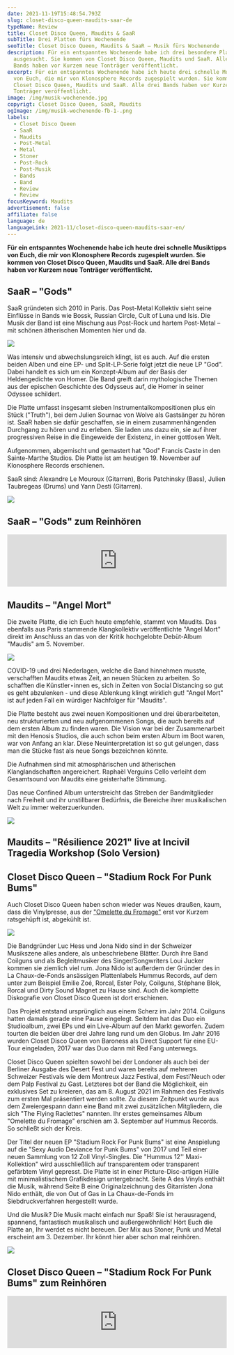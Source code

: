 ```yaml
---
date: 2021-11-19T15:48:54.793Z
slug: closet-disco-queen-maudits-saar-de
typeName: Review
title: Closet Disco Queen, Maudits & SaaR
subTitle: Drei Platten fürs Wochenende
seoTitle: Closet Disco Queen, Maudits & SaaR – Musik fürs Wochenende
description: Für ein entspanntes Wochenende habe ich drei besondere Platten
  ausgesucht. Sie kommen von Closet Disco Queen, Maudits und SaaR. Alle drei
  Bands haben vor Kurzem neue Tonträger veröffentlicht.
excerpt: Für ein entspanntes Wochenende habe ich heute drei schnelle Musiktipps
  von Euch, die mir von Klonosphere Records zugespielt wurden. Sie kommen von
  Closet Disco Queen, Maudits und SaaR. Alle drei Bands haben vor Kurzem neue
  Tonträger veröffentlicht.
image: /img/musik-wochenende.jpg
copyrigt: Closet Disco Queen, SaaR, Maudits
ogImage: /img/musik-wochenende-fb-1-.png
labels:
  - Closet Disco Queen
  - SaaR
  - Maudits
  - Post-Metal
  - Metal
  - Stoner
  - Post-Rock
  - Post-Musik
  - Bands
  - Band
  - Review
  - Review
focusKeyword: Maudits
advertisement: false
affiliate: false
language: de
languageLink: 2021-11/closet-disco-queen-maudits-saar-en/
---
```

**Für ein entspanntes Wochenende habe ich heute drei schnelle Musiktipps von Euch, die mir von Klonosphere Records zugespielt wurden. Sie kommen von Closet Disco Queen, Maudits und SaaR. Alle drei Bands haben vor Kurzem neue Tonträger veröffentlicht.**

## SaaR – "Gods"

SaaR gründeten sich 2010 in Paris. Das Post-Metal Kollektiv sieht seine Einflüsse in Bands wie Bossk, Russian Circle, Cult of Luna und Isis. Die Musik der Band ist eine Mischung aus Post-Rock und hartem Post-Metal – mit schönen ätherischen Momenten hier und da.

![](/img/saar.jpeg)

Was intensiv und abwechslungsreich klingt, ist es auch. Auf die ersten beiden Alben und eine EP- und Split-LP-Serie folgt jetzt die neue LP "God". Dabei handelt es sich um ein Konzept-Album auf der Basis der Heldengedichte von Homer. Die Band greift darin mythologische Themen aus der epischen Geschichte des Odysseus auf, die Homer in seiner Odyssee schildert.

Die Platte umfasst insgesamt sieben Instrumentalkompositionen plus ein Stück ("Truth"), bei dem Julien Sournac von Wolve als Gastsänger zu hören ist. SaaR haben sie dafür geschaffen, sie in einem zusammenhängenden Durchgang zu hören und zu erleben. Sie laden uns dazu ein, sie auf ihrer progressiven Reise in die Eingeweide der Existenz, in einer gottlosen Welt.

Aufgenommen, abgemischt und gemastert hat "God" Francis Caste in den Sainte-Marthe Studios. Die Platte ist am heutigen 19. November auf Klonosphere Records erschienen.

SaaR sind: Alexandre Le Mouroux (Gitarren), Boris Patchinsky (Bass), Julien Taubregeas (Drums) und Yann Desti (Gitarren).

![](/img/saar.jpg)

## SaaR – "Gods" zum Reinhören

<iframe style="border: 0; width: 100%; height: 120px;" src="https://bandcamp.com/EmbeddedPlayer/album=1943744856/size=large/bgcol=ffffff/linkcol=0687f5/tracklist=false/artwork=small/transparent=true/" seamless><a href="https://saar.bandcamp.com/album/gods-2">GODS by SaaR</a></iframe>

## Maudits – "Angel Mort"

Die zweite Platte, die ich Euch heute empfehle, stammt von Maudits. Das ebenfalls aus Paris stammende Klangkollektiv veröffentlichte "Angel Mort" direkt im Anschluss an das von der Kritik hochgelobte Debüt-Album "Maudis" am 5. November.

![](/img/maudits.jpeg)

COVID-19 und drei Niederlagen, welche die Band hinnehmen musste, verschafften Maudits etwas Zeit,  an neuen Stücken zu arbeiten. So schafften die Künstler⋆innen es, sich in Zeiten von Social Distancing so gut es geht abzulenken - und diese Ablenkung klingt wirklich gut! "Angel Mort" ist auf jeden Fall ein würdiger Nachfolger für "Maudits".

Die Platte besteht aus zwei neuen Kompositionen und drei überarbeiteten, neu strukturierten und neu aufgenommenen Songs, die auch bereits auf dem ersten Album zu finden waren. Die Vision war bei der Zusammenarbeit mit den Henosis Studios, die auch schon beim ersten Album im Boot waren, war von Anfang an klar. Diese Neuinterpretation ist so gut gelungen, dass man die Stücke fast als neue Songs bezeichnen könnte.

Die Aufnahmen sind mit atmosphärischen und ätherischen Klanglandschaften angereichert. Raphaël Verguins Cello verleiht dem Gesamtsound von Maudits eine geisterhafte Stimmung.

Das neue Confined Album unterstreicht das Streben der Bandmitglieder nach Freiheit und ihr unstillbarer Bedürfnis, die Bereiche ihrer musikalischen Welt zu immer weiterzuerkunden.

![](/img/maudits.jpg)

## Maudits – "Résilience 2021" live at Incivil Tragedia Workshop (Solo Version)

<YouTube id="T4ojBcJqVU" />

## Closet Disco Queen – "Stadium Rock For Punk Bums"

Auch Closet Disco Queen haben schon wieder was Neues draußen, kaum, dass die Vinylpresse, aus der ["Omelette du Fromage"](/2021/08/closet-disco-queen-the-flying-raclettes-omelette-du-fromage/) erst vor Kurzem ratsgehüpft ist, abgekühlt ist.

![](/img/closet-disco-queen.jpeg)

Die Bandgründer Luc Hess und Jona Nido sind in der Schweizer Musikszene alles andere, als unbeschriebene Blätter. Durch ihre Band Coilguns und als Begleitmusiker des Singer/Songwriters Loui Jucker kommen sie ziemlich viel rum. Jona Nido ist  außerdem der Gründer des in La Chaux-de-Fonds ansässigen Plattenlabels Hummus Records, auf dem unter zum Beispiel Emilie Zoé, Rorcal, Ester Poly, Coilguns, Stéphane Blok, Rorcal und Dirty Sound Magnet zu Hause sind. Auch die komplette Diskografie von Closet Disco Queen ist dort erschienen.

Das Projekt entstand ursprünglich aus einem Scherz im Jahr 2014. Coilguns hatten damals gerade eine Pause eingelegt. Seitdem hat das Duo ein Studioalbum, zwei EPs und ein Live-Album auf den Markt geworfen. Zudem tourten die beiden über drei Jahre lang rund um den Globus. Im Jahr 2016 wurden Closet Disco Queen von Baroness als Direct Support für eine EU-Tour eingeladen, 2017 war das Duo dann mit Red Fang unterwegs.

Closet Disco Queen spielten sowohl bei der Londoner als auch bei der Berliner Ausgabe des Desert Fest und waren bereits auf mehreren Schweizer Festivals wie dem Montreux Jazz Festival, dem Festi'Neuch oder dem Palp Festival zu Gast. Letzteres bot der Band die Möglichkeit, ein exklusives Set zu kreieren, das am 8. August 2021 im Rahmen des Festivals zum ersten Mal präsentiert werden sollte. Zu diesem Zeitpunkt wurde aus dem Zweiergespann dann eine Band mit zwei zusätzlichen Mitgliedern, die sich "The Flying Raclettes" nannten. Ihr erstes gemeinsames Album "Omelette du Fromage" erschien am 3. September auf Hummus Records. So schließt sich der Kreis.

Der Titel der neuen EP "Stadium Rock For Punk Bums" ist eine Anspielung auf die "Sexy Audio Deviance for Punk Bums" von 2017 und Teil einer neuen Sammlung von 12 Zoll Vinyl-Singles. Die "Hummus 12'' Maxi-Kollektion" wird ausschließlich auf transparentem oder transparent gefärbtem Vinyl gepresst. Die Platte ist in einer Picture-Disc-artigen Hülle mit minimalistischem Grafikdesign untergebracht. Seite A des Vinyls enthält die Musik, während Seite B eine Originalzeichnung des Gitarristen Jona Nido enthält, die von Out of Gas in La Chaux-de-Fonds im Siebdruckverfahren hergestellt wurde.

Und die Musik? Die Musik macht einfach nur Spaß! Sie ist herausragend, spannend, fantastisch musikalisch und außergewöhnlich! Hört Euch die Platte an, Ihr werdet es nicht bereuen. Der Mix aus Stoner, Punk und Metal erscheint am 3. Dezember. Ihr könnt hier aber schon mal reinhören.

![](/img/closet-disco.jpg)

## Closet Disco Queen – "Stadium Rock For Punk Bums" zum Reinhören

<iframe style="border: 0; width: 100%; height: 120px;" src="https://bandcamp.com/EmbeddedPlayer/album=158460481/size=large/bgcol=ffffff/linkcol=5c9b72/tracklist=false/artwork=small/transparent=true/" seamless><a href="https://closetdiscoqueen.bandcamp.com/album/stadium-rock-for-punk-bums">Stadium Rock for Punk Bums by Closet Disco Queen</a></iframe>